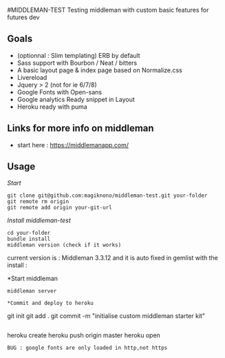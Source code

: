 #MIDDLEMAN-TEST
Testing middleman with custom basic features for futures dev

## Goals

 - (optionnal : Slim templating) ERB by default
 - Sass support with Bourbon / Neat / bitters
 - A basic layout page & index page based on Normalize.css
 - Livereload
 - Jquery > 2 (not for ie 6/7/8)
 - Google Fonts with Open-sans
 - Google analytics Ready snippet in Layout
 - Heroku ready with puma

## Links for more info on middleman

 - start here : https://middlemanapp.com/

## Usage
*Start*
```
git clone git@github.com:magiknono/middleman-test.git your-folder
git remote rm origin
git remote add origin your-git-url
```
*Install middleman-test*
```
cd your-folder
bundle install
middleman version (check if it works)
```
current version is : Middleman 3.3.12 and it is auto fixed in gemlist with the install :

*Start middleman
```
middleman server

*Commit and deploy to heroku
```
git init
git add .
git commit -m "initialise custom middleman starter kit"
```
```
heroku create
heroku push origin master
heroku open
```
BUG : google fonts are only loaded in http,not https 


